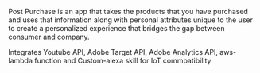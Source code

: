 Post Purchase is an app that takes the products that you have purchased and uses that information along with personal attributes unique to the user to create a personalized experience that bridges the gap between consumer and company. 

Integrates Youtube API, Adobe Target API, Adobe Analytics API, aws-lambda function and Custom-alexa skill for IoT commpatibility
